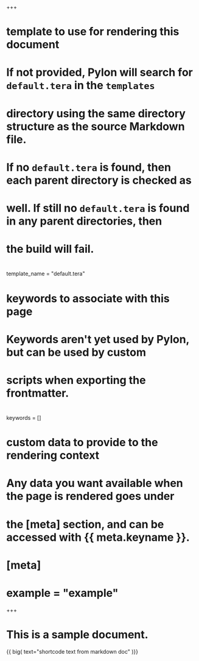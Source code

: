 +++
#
# template to use for rendering this document
#
# If not provided, Pylon will search for `default.tera` in the `templates`
# directory using the same directory structure as the source Markdown file.
# If no `default.tera` is found, then each parent directory is checked as
# well. If still no `default.tera` is found in any parent directories, then
# the build will fail.
#
template_name = "default.tera"

#
# keywords to associate with this page
#
# Keywords aren't yet used by Pylon, but can be used by custom
# scripts when exporting the frontmatter.
#
keywords = []


#
# custom data to provide to the rendering context
#
# Any data you want available when the page is rendered goes under
# the [meta] section, and can be accessed with {{ meta.keyname }}.
#
# [meta]
# example = "example"
+++

# This is a sample document.

{{ big( text="shortcode text from markdown doc" )}}
